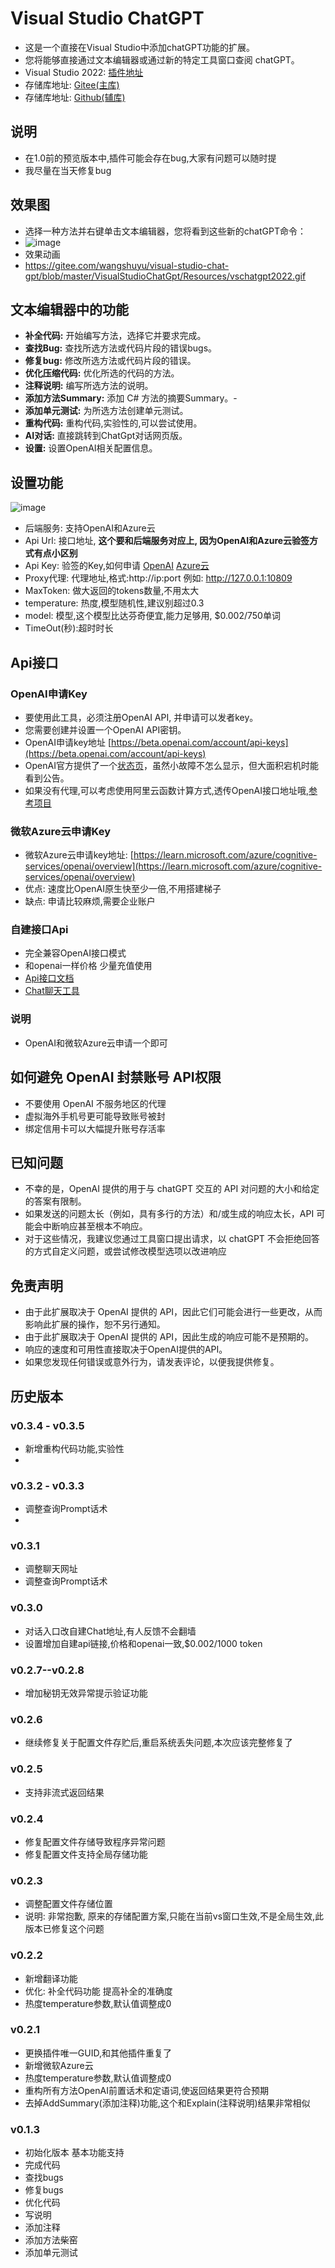 # Visual Studio ChatGPT
- 这是一个直接在Visual Studio中添加chatGPT功能的扩展。
- 您将能够直接通过文本编辑器或通过新的特定工具窗口查阅 chatGPT。
- Visual Studio 2022: [插件地址](https://marketplace.visualstudio.com/items?itemName=MogoVsixRightMenu1.VisualStudioChatGpt) 
- 存储库地址: [Gitee(主库)](https://gitee.com/wangshuyu/visual-studio-chat-gpt) 
- 存储库地址: [Github(辅库)](https://github.com/wangshuyu/VisualStudioChatGpt) 

## 说明
- 在1.0前的预览版本中,插件可能会存在bug,大家有问题可以随时提
- 我尽量在当天修复bug


## 效果图
- 选择一种方法并右键单击文本编辑器，您将看到这些新的chatGPT命令： 
- ![image](https://images001.wangshuyu.top/Images001/2023/0821/151003346.png)
- 效果动画
- https://gitee.com/wangshuyu/visual-studio-chat-gpt/blob/master/VisualStudioChatGpt/Resources/vschatgpt2022.gif

## 文本编辑器中的功能
- **补全代码:** 开始编写方法，选择它并要求完成。
- **查找Bug:** 查找所选方法或代码片段的错误bugs。
- **修复bug:** 修改所选方法或代码片段的错误。
- **优化压缩代码:** 优化所选的代码的方法。
- **注释说明:** 编写所选方法的说明。 
- **添加方法Summary:** 添加 C# 方法的摘要Summary。- 
- **添加单元测试:** 为所选方法创建单元测试。
- **重构代码:** 重构代码,实验性的,可以尝试使用。
- **AI对话:** 直接跳转到ChatGpt对话网页版。
- **设置:** 设置OpenAI相关配置信息。

## 设置功能 
![image](https://images001.wangshuyu.top/Images001/2023/0531/164701930.png)
- 后端服务: 支持OpenAI和Azure云
- Api Url: 接口地址, **这个要和后端服务对应上, 因为OpenAI和Azure云验签方式有点小区别**
- Api Key: 验签的Key,如何申请 [OpenAI](https://beta.openai.com/account/api-keys)  [Azure云](https://learn.microsoft.com/azure/cognitive-services/openai/overview) 
- Proxy代理: 代理地址,格式:http://ip:port 例如: http://127.0.0.1:10809
- MaxToken: 做大返回的tokens数量,不用太大
- temperature: 热度,模型随机性,建议别超过0.3
- model: 模型,这个模型比达芬奇便宜,能力足够用, $0.002/750单词
- TimeOut(秒):超时时长


## Api接口
### OpenAI申请Key
- 要使用此工具，必须注册OpenAI API, 并申请可以发者key。
- 您需要创建并设置一个OpenAI API密钥。 
- OpenAI申请key地址 [https://beta.openai.com/account/api-keys](https://beta.openai.com/account/api-keys)
- OpenAI官方提供了一个[状态页](https://status.openai.com/)，虽然小故障不怎么显示，但大面积宕机时能看到公告。
- 如果没有代理,可以考虑使用阿里云函数计算方式,透传OpenAI接口地址哦,[参考项目](https://github.com/dyc87112/OpenAIProxy)

### 微软Azure云申请Key
- 微软Azure云申请key地址: [https://learn.microsoft.com/azure/cognitive-services/openai/overview](https://learn.microsoft.com/azure/cognitive-services/openai/overview)
- 优点: 速度比OpenAI原生快至少一倍,不用搭建梯子
- 缺点: 申请比较麻烦,需要企业账户
  
### 自建接口Api
- 完全兼容OpenAI接口模式
- 和openai一样价格 少量充值使用
- [Api接口文档](https://chat.wangshuyu.top/#/ApiDoc)
- [Chat聊天工具](https://chat.wangshuyu.top/)


### 说明
- OpenAI和微软Azure云申请一个即可

## 如何避免 OpenAI 封禁账号 API权限
- 不要使用 OpenAI 不服务地区的代理
- 虚拟海外手机号更可能导致账号被封
- 绑定信用卡可以大幅提升账号存活率

## 已知问题
- 不幸的是，OpenAI 提供的用于与 chatGPT 交互的 API 对问题的大小和给定的答案有限制。
- 如果发送的问题太长（例如，具有多行的方法）和/或生成的响应太长，API 可能会中断响应甚至根本不响应。
- 对于这些情况，我建议您通过工具窗口提出请求，以 chatGPT 不会拒绝回答的方式自定义问题，或尝试修改模型选项以改进响应

## 免责声明
- 由于此扩展取决于 OpenAI 提供的 API，因此它们可能会进行一些更改，从而影响此扩展的操作，恕不另行通知。
- 由于此扩展取决于 OpenAI 提供的 API，因此生成的响应可能不是预期的。
- 响应的速度和可用性直接取决于OpenAI提供的API。
- 如果您发现任何错误或意外行为，请发表评论，以便我提供修复。 

## 历史版本
### v0.3.4 - v0.3.5
- 新增重构代码功能,实验性
- 
### v0.3.2 - v0.3.3
- 调整查询Prompt话术
- 
### v0.3.1
- 调整聊天网址
- 调整查询Prompt话术

### v0.3.0
- 对话入口改自建Chat地址,有人反馈不会翻墙
- 设置增加自建api链接,价格和openai一致,$0.002/1000 token

### v0.2.7--v0.2.8
- 增加秘钥无效异常提示验证功能

### v0.2.6
- 继续修复关于配置文件存贮后,重启系统丢失问题,本次应该完整修复了

### v0.2.5
- 支持非流式返回结果
  
### v0.2.4
- 修复配置文件存储导致程序异常问题
- 修复配置文件支持全局存储功能
  
### v0.2.3
- 调整配置文件存储位置
- 说明: 非常抱歉, 原来的存储配置方案,只能在当前vs窗口生效,不是全局生效,此版本已修复这个问题

### v0.2.2
- 新增翻译功能
- 优化: 补全代码功能 提高补全的准确度
- 热度temperature参数,默认值调整成0

### v0.2.1
- 更换插件唯一GUID,和其他插件重复了
- 新增微软Azure云
- 热度temperature参数,默认值调整成0
- 重构所有方法OpenAI前置话术和定语词,使返回结果更符合预期
- 去掉AddSummary(添加注释)功能,这个和Explain(注释说明)结果非常相似

### v0.1.3
- 初始化版本 基本功能支持
- 完成代码
- 查找bugs
- 修复bugs
- 优化代码
- 写说明
- 添加注释
- 添加方法柴窑
- 添加单元测试